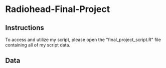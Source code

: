# Radiohead-Final-Project
## **Instructions**
To access and utilize my script, please open the "final_project_script.R" file containing all of my script data.

## **Data**

